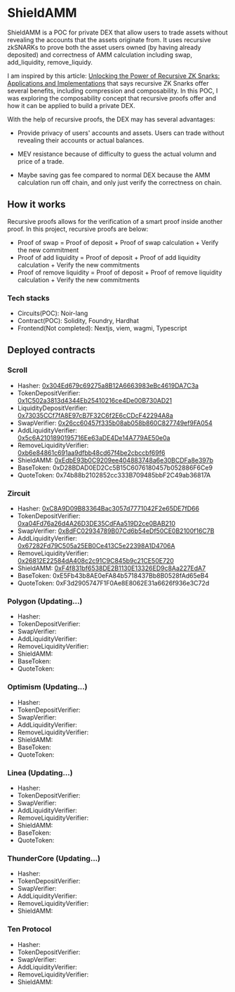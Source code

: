 # ShieldAMM

ShieldAMM is a POC for private DEX that allow users to trade assets without revealing the accounts that the assets originate from. It uses recursive zkSNARKs to prove both the asset users owned (by having already deposited) and correctness of AMM calculation including swap, add_liquidity, remove_liquidy.

I am inspired by this article: [Unlocking the Power of Recursive ZK Snarks: Applications and Implementations](https://medium.com/@denniswon/unlocking-the-power-of-recursive-zk-snarks-applications-and-implementations-83666a22b54a) that says recursive ZK Snarks offer several benefits, including compression and composability. In this POC, I was exploring the composability concept that recursive proofs offer and how it can be applied to build a private DEX.

With the help of recursive proofs, the DEX may has several advantages:

- Provide privacy of users' accounts and assets. Users can trade without revealing their accounts or actual balances.

- MEV resistance because of difficulty to guess the actual volumn and price of a trade.

- Maybe saving gas fee compared to normal DEX because the AMM calculation run off chain, and only just verify the correctness on chain.


## How it works
Recursive proofs allows for the verification of a smart proof inside another proof. In this project, recursive proofs are below:

- Proof of swap = Proof of deposit + Proof of swap calculation + Verify the new commitment
- Proof of add liquidity = Proof of deposit + Proof of add liquidity calculation + Verify the new commitments
- Proof of remove liquidity = Proof of deposit + Proof of remove liquidity calculation + Verify the new commitments

### Tech stacks

- Circuits(POC): Noir-lang
- Contract(POC): Solidity, Foundry, Hardhat
- Frontend(Not completed): Nextjs, viem, wagmi, Typescript

## Deployed contracts

### Scroll
- Hasher: [0x304Ed679c69275a8B12A6663983eBc4619DA7C3a]()
- TokenDepositVerifier: [0x1C502a3813d4344Eb25410216ce4De00B730AD21](https://sepolia.scrollscan.com/address/0x1c502a3813d4344eb25410216ce4de00b730ad21#code)
- LiquidityDepositVerifier: [0x73035CCf7fA8E97cB7F32C6f2E6cCDcF42294A8a](https://sepolia.scrollscan.com/address/0x73035ccf7fa8e97cb7f32c6f2e6ccdcf42294a8a#code)
- SwapVerifier: [0x26cc60457f335b08ab058b860C827749ef9FA054](https://sepolia.scrollscan.com/address/0x26cc60457f335b08ab058b860c827749ef9fa054#code)
- AddLiquidityVerifier: [0x5c6A2101890195716Ee63aDE4De14A779AE50e0a](https://sepolia.scrollscan.com/address/0x5c6a2101890195716ee63ade4de14a779ae50e0a#code)
- RemoveLiquidityVerifier: [0xb6e84861c691aa9dfbb48cd67f4be2cbccbf69f6](https://sepolia.scrollscan.com/address/0xb6e84861c691aa9dfbb48cd67f4be2cbccbf69f6#code)
- ShieldAMM: [0xEdbE93b0C9209ee404883748a6e30BCDFa8e397b](https://sepolia.scrollscan.com/address/0xedbe93b0c9209ee404883748a6e30bcdfa8e397b#code)
- BaseToken: 0xD28BDAD0ED2Cc5B15C6076180457b052886F6Ce9
- QuoteToken: 0x74b88b2102852cc333B709485bbF2C49ab36817A

### Zircuit
- Hasher: [0xC8A9D09B83364Bac3057d7771042F2e65DE7fD66]()
- TokenDepositVerifier: [0xa04Fd76a26d4A26D3DE35CdFAa519D2ce0BAB210]()
- SwapVerifier: [0x8dFC02934789B07Cd6b54eDf50CE0B2100f16C7B]()
- AddLiquidityVerifier: [0x67282Fd79C505a25EB0Ce413C5e22398A1D4706A]()
- RemoveLiquidityVerifier: [0x26812E22584dA408c2c91C9C845b9c21CE50E720]()
- ShieldAMM: [0xF4f831bf6538DE2B1130E13326ED9c8Aa227EdA7]()
- BaseToken: 0xE5Fb43b8AE0eFA84b5718437Bb8B0528fAd65eB4
- QuoteToken: 0xF3d2905747F1F0Ae8E8062E31a6626f936e3C72d

### Polygon (Updating...)
- Hasher: []()
- TokenDepositVerifier: []()
- SwapVerifier: []()
- AddLiquidityVerifier: []()
- RemoveLiquidityVerifier: []()
- ShieldAMM: []()
- BaseToken: 
- QuoteToken: 

### Optimism (Updating...)
- Hasher: []()
- TokenDepositVerifier: []()
- SwapVerifier: []()
- AddLiquidityVerifier: []()
- RemoveLiquidityVerifier: []()
- ShieldAMM: []()
- BaseToken: 
- QuoteToken: 

### Linea (Updating...)
- Hasher: []()
- TokenDepositVerifier: []()
- SwapVerifier: []()
- AddLiquidityVerifier: []()
- RemoveLiquidityVerifier: []()
- ShieldAMM: []()
- BaseToken: 
- QuoteToken: 

### ThunderCore (Updating...)
- Hasher: []()
- TokenDepositVerifier: []()
- SwapVerifier: []()
- AddLiquidityVerifier: []()
- RemoveLiquidityVerifier: []()
- ShieldAMM: []()

### Ten Protocol 
- Hasher: []()
- TokenDepositVerifier: []()
- SwapVerifier: []()
- AddLiquidityVerifier: []()
- RemoveLiquidityVerifier: []()
- ShieldAMM: []()
